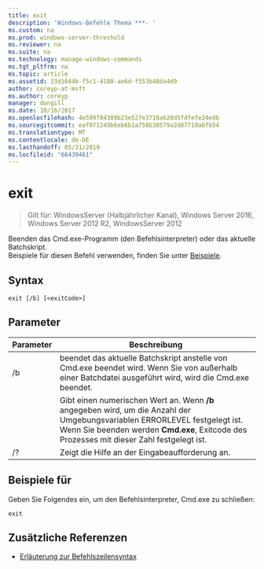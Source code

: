 ```yaml
---
title: exit
description: 'Windows-Befehle Thema ***- '
ms.custom: na
ms.prod: windows-server-threshold
ms.reviewer: na
ms.suite: na
ms.technology: manage-windows-commands
ms.tgt_pltfrm: na
ms.topic: article
ms.assetid: 23d1044b-f5c1-4180-ae6d-f553b48da4d9
author: coreyp-at-msft
ms.author: coreyp
manager: dongill
ms.date: 10/16/2017
ms.openlocfilehash: 4e599f84389b23e527e3718a620d5fdfefe24edb
ms.sourcegitcommit: eaf071249b6eb6b1a758b38579a2d87710abfb54
ms.translationtype: MT
ms.contentlocale: de-DE
ms.lasthandoff: 05/31/2019
ms.locfileid: "66439461"
---
```

# <a name="exit"></a>exit

>Gilt für: WindowsServer (Halbjährlicher Kanal), Windows Server 2016, Windows Server 2012 R2, WindowsServer 2012

Beenden das Cmd.exe-Programm (den Befehlsinterpreter) oder das aktuelle Batchskript.  
Beispiele für diesen Befehl verwenden, finden Sie unter [Beispiele](#BKMK_examples).  
## <a name="syntax"></a>Syntax  
```  
exit [/b] [<exitCode>]  
```  
## <a name="parameters"></a>Parameter  

| Parameter  |                                                                                         Beschreibung                                                                                          |
|------------|----------------------------------------------------------------------------------------------------------------------------------------------------------------------------------------------|
|     /b     |                                      beendet das aktuelle Batchskript anstelle von Cmd.exe beendet wird. Wenn Sie von außerhalb einer Batchdatei ausgeführt wird, wird die Cmd.exe beendet.                                      |
| <exitCode> | Gibt einen numerischen Wert an. Wenn **/b** angegeben wird, um die Anzahl der Umgebungsvariablen ERRORLEVEL festgelegt ist. Wenn Sie beenden werden **Cmd.exe**, Exitcode des Prozesses mit dieser Zahl festgelegt ist. |
|     /?     |                                                                             Zeigt die Hilfe an der Eingabeaufforderung an.                                                                             |

## <a name="BKMK_examples"></a>Beispiele für  
Geben Sie Folgendes ein, um den Befehlsinterpreter, Cmd.exe zu schließen:  
```  
exit  
```  
## <a name="additional-references"></a>Zusätzliche Referenzen  
-   [Erläuterung zur Befehlszeilensyntax](command-line-syntax-key.md)  

